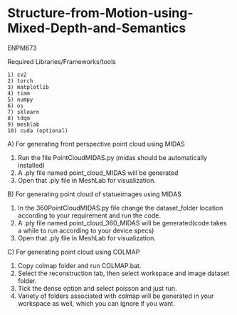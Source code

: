 # Structure-from-Motion-using-Mixed-Depth-and-Semantics
ENPM673


Required Libraries/Frameworks/tools

    1) cv2
    2) torch
    3) matplotlib
    4) timm
    5) numpy
    6) os
    7) sklearn
    8) tdqm
    9) meshlab
    10) cuda (optional)


A) For generating front perspective point cloud using MIDAS
1) Run the file PointCloudMIDAS.py (midas should be automatically installed)
2) A .ply file named point_cloud_MIDAS will be generated
3) Open that .ply file in MeshLab for visualization.

B) For generating point cloud of statueimages using MIDAS
1) In the 360PointCloudMIDAS.py file change the dataset_folder location according to your requirement and run the code.
2) A .ply file named point_cloud_360_MIDAS will be generated(code takes a while to run according to your device specs)
3) Open that .ply file in MeshLab for visualization.

C) For generating point cloud using COLMAP
1) Copy colmap folder and run COLMAP.bat.
2) Select the reconstruction tab, then select workspace and image dataset folder.
3) Tick the dense option and select poisson and just run.
4) Variety of folders associated with colmap will be generated in your workspace as well, which you can ignore if you want. 
